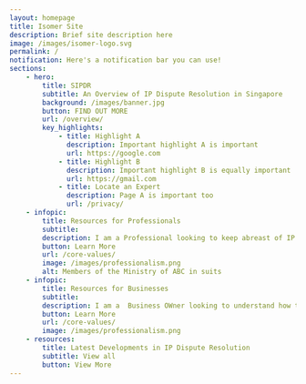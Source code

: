 ```yaml
---
layout: homepage
title: Isomer Site
description: Brief site description here
image: /images/isomer-logo.svg
permalink: /
notification: Here's a notification bar you can use!
sections:
    - hero:
        title: SIPDR
        subtitle: An Overview of IP Dispute Resolution in Singapore
        background: /images/banner.jpg
        button: FIND OUT MORE
        url: /overview/
        key_highlights:
            - title: Highlight A
              description: Important highlight A is important
              url: https://google.com
            - title: Highlight B
              description: Important highlight B is equally important
              url: https://gmail.com
            - title: Locate an Expert
              description: Page A is important too
              url: /privacy/
    - infopic:
        title: Resources for Professionals
        subtitle: 
        description: I am a Professional looking to keep abreast of IP Dispute Resolution practices in SG
        button: Learn More
        url: /core-values/
        image: /images/professionalism.png
        alt: Members of the Ministry of ABC in suits
    - infopic:
        title: Resources for Businesses
        subtitle:
        description: I am a  Business OWner looking to understand how to resolve my IP disputes in SG. 
        button: Learn More
        url: /core-values/
        image: /images/professionalism.png
    - resources:
        title: Latest Developments in IP Dispute Resolution 
        subtitle: View all
        button: View More
---
```


